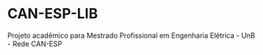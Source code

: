 # CAN-ESP-LIB
Projeto acadêmico para Mestrado Profissional em Engenharia Elétrica - UnB - Rede CAN-ESP
